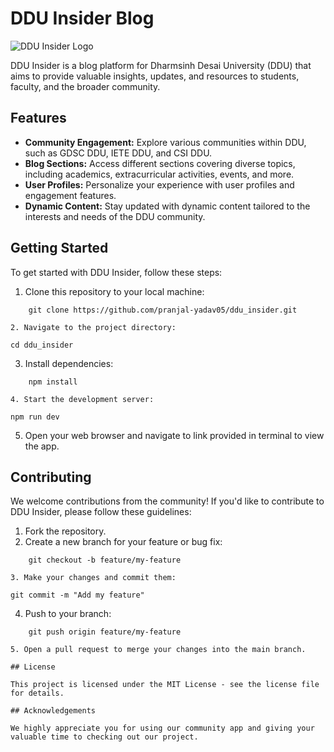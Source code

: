 # DDU Insider Blog

![DDU Insider Logo](./assets/png/logo-no-background.png)

DDU Insider is a blog platform for Dharmsinh Desai University (DDU) that aims to provide valuable insights, updates, and resources to students, faculty, and the broader community.

## Features

- **Community Engagement:** Explore various communities within DDU, such as GDSC DDU, IETE DDU, and CSI DDU.
- **Blog Sections:** Access different sections covering diverse topics, including academics, extracurricular activities, events, and more.
- **User Profiles:** Personalize your experience with user profiles and engagement features.
- **Dynamic Content:** Stay updated with dynamic content tailored to the interests and needs of the DDU community.

## Getting Started

To get started with DDU Insider, follow these steps:

1. Clone this repository to your local machine:
```
    git clone https://github.com/pranjal-yadav05/ddu_insider.git

2. Navigate to the project directory:

```
    cd ddu_insider

3. Install dependencies:

```
    npm install

4. Start the development server:

```
    npm run dev

5. Open your web browser and navigate to link provided in terminal to view the app.

## Contributing

We welcome contributions from the community! If you'd like to contribute to DDU Insider, please follow these guidelines:

1. Fork the repository.
2. Create a new branch for your feature or bug fix:

```
    git checkout -b feature/my-feature

3. Make your changes and commit them:

```
    git commit -m "Add my feature"

4. Push to your branch:

```
    git push origin feature/my-feature

5. Open a pull request to merge your changes into the main branch.

## License

This project is licensed under the MIT License - see the license file for details.

## Acknowledgements

We highly appreciate you for using our community app and giving your valuable time to checking out our project.
